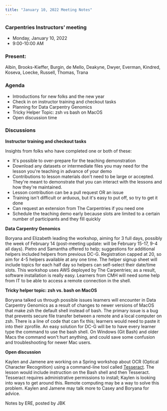 ```yaml
---
title: "January 10, 2022 Meeting Notes"
---
```

### Carpentries Instructors’ meeting
- Monday, January 10, 2022
- 9:00-10:00 AM

### Present:
Albin, Brooks-Kieffer, Burgin, de Mello, Deakyne, Dwyer, Everman, Kindred, Koseva, Loecke, Russell, Thomas, Trana

### Agenda
- Introductions for new folks and the new year
- Check in on instructor training and checkout tasks
- Planning for Data Carpentry Genomics
- Tricky Helper Topic: zsh vs bash on MacOS
- Open discussion time

### Discussions

**Instructor training and checkout tasks**

Insights from folks who have completed one or both of these:

- It's possible to over-prepare for the teaching demonstration
- Download any datasets or intermediate files you may need for the lesson you're teaching in advance of your demo
- Contributions to lesson materials don't need to be large or accepted. They're meant to demonstrate that you can interact with the lessons and how they're maintained.
- Lesson contribution can be a pull request OR an issue
- Training isn't difficult or arduous, but it's easy to put off, so try to get it done
- Can request an extension from The Carpentries if you need one
- Schedule the teaching demo early because slots are limited to a certain number of participants and they fill quickly

**Data Carpentry Genomics**

Boryana and Elizabeth leading the workshop, aiming for 3 full days, possibly the week of February 14 (post-meeting update: will be February 15-17, 9-4 all days). Pietro and Samantha offered to help; suggestions for additional helpers included helpers from previous DC-G. Registration capped at 20, so aim for 4-5 helpers available at any one time. The helper signup sheet will include topics for each half day so helpers can self-select their date/time slots. This workshop uses AWS deployed by The Carpentries; as a result, software installation is really easy. Learners from CMH will need some help from IT to be able to access a remote connection in the shell.

**Tricky helper topic: zsh vs. bash on MacOS**

Boryana talked us through possible issues learners will encounter in Data Carpentry Genomics as a result of changes to newer versions of MacOS that make zsh the default shell instead of bash. The primary issue is a bug that prevents secure file transfer between a remote and a local computer on zsh. There is a line of code that can fix this; learners would need to paste it into their zprofile. An easy solution for DC-G will be to have every learner type the command to use the bash shell. On Windows (Git Bash) and older Macs the command won't hurt anything, and could save some confusion and troubleshooting for newer Mac users.

**Open discussion**

Kaylen and Jamene are working on a Spring workshop about OCR (Optical Character Recognition) using a command-line tool called [Tesseract](https://tesseract-ocr.github.io/tessdoc/Home.html). The lesson would include instruction on the Bash shell and then Tesseract. Tesseract requires administrative permissions to install; Kaylen is looking into ways to get around this. Remote computing may be a way to solve this problem. Kaylen and Jamene may talk more to Casey and Boryana for advice.

Notes by ERE, posted by JBK
